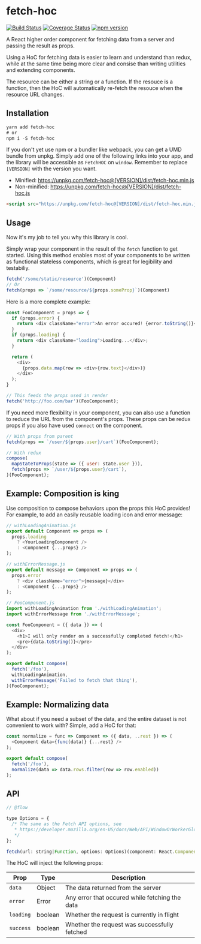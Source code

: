 # fetch-hoc

[![Build Status](https://travis-ci.org/esphen/fetch-hoc.svg?branch=master)](https://travis-ci.org/esphen/fetch-hoc)
[![Coverage Status](https://coveralls.io/repos/github/esphen/fetch-hoc/badge.svg?branch=master)](https://coveralls.io/github/esphen/fetch-hoc?branch=master)
[![npm version](https://badge.fury.io/js/fetch-hoc.svg)](https://badge.fury.io/js/fetch-hoc)

A React higher order component for fetching data from a server and passing the
result as props.

Using a HoC for fetching data is easier to learn and understand than redux, while
at the same time being more clear and consise than writing utilities and
extending components.

The resource can be either a string or a function. If the resouce is a function,
then the HoC will automatically re-fetch the resouce when the resource URL
changes.

## Installation

```js
yarn add fetch-hoc
# or
npm i -S fetch-hoc
```

If you don't yet use npm or a bundler like webpack, you can get a UMD bundle 
from unpkg. Simply add one of the following links into your app, and the library 
will be accessible as `FetchHOC` on `window`. Remember to replace `[VERSION]`
with the version you want.

- Minified: https://unpkg.com/fetch-hoc@[VERSION]/dist/fetch-hoc.min.js
- Non-minified: https://unpkg.com/fetch-hoc@[VERSION]/dist/fetch-hoc.js

```html
<script src="https://unpkg.com/fetch-hoc@[VERSION]/dist/fetch-hoc.min.js"></script>
```

## Usage

Now it's my job to tell you why this library is cool.

Simply wrap your component in the result of the `fetch` function to get started.
Using this method enables most of your components to be written as functional
stateless components, which is great for legibility and testabiliy.

```js
fetch('/some/static/resource')(Component)
// Or
fetch(props => `/some/resource/${props.someProp}`)(Component)
```

Here is a more complete example:

```js
const FooComponent = props => {
  if (props.error) {
    return <div className="error">An error occured! {error.toString()}</div>;
  }
  if (props.loading) {
    return <div className="loading">Loading...</div>;
  }

  return (
    <div>
      {props.data.map(row => <div>{row.text}</div>)}
    </div>
  );
}

// This feeds the props used in render
fetch('http://foo.com/bar')(FooComponent);
```

If you need more flexibility in your component, you can also use a function to
reduce the URL from the component's props. These props can be redux props if you
also have used `connect` on the component.

```js
// With props from parent
fetch(props => `/user/${props.user}/cart`)(FooComponent);

// With redux
compose(
  mapStateToProps(state => ({ user: state.user })),
  fetch(props => `/user/${props.user}/cart`),
)(FooComponent);
```

## Example: Composition is king

Use composition to compose behaviors upon the props this HoC provides! For
example, to add an easily reusable loading icon and error message:

```js
// withLoadingAnimation.js
export default Component => props => (
  props.loading
    ? <YourLoadingComponent />
    : <Component {...props} />
);
```

```js
// withErrorMessage.js
export default message => Component => props => (
  props.error
    ? <div className="error">{message}</div>
    : <Component {...props} />
);
```

```js
// FooComponent.js
import withLoadingAnimation from './withLoadingAnimation';
import withErrorMessage from './withErrorMessage';

const FooComponent = ({ data }) => (
  <div>
    <h1>I will only render on a successfully completed fetch!</h1>
    <pre>{data.toString()}</pre>
  </div>
);

export default compose(
  fetch('/foo'),
  withLoadingAnimation,
  withErrorMessage('Failed to fetch that thing'),
)(FooComponent);
```

## Example: Normalizing data

What about if you need a subset of the data, and the entire dataset is not
convenient to work with? Simple, add a HoC for that:

```js
const normalize = func => Component => ({ data, ..rest }) => (
  <Component data={func(data)} {...rest} />
);

export default compose(
  fetch('/foo'),
  normalize(data => data.rows.filter(row => row.enabled))
);
```

## API
```js
// @flow

type Options = {
  /* The same as the Fetch API options, see
   * https://developer.mozilla.org/en-US/docs/Web/API/WindowOrWorkerGlobalScope/fetch
   */
};

fetch(url: string|Function, options: Options)(component: React.Component)
```

The HoC will inject the following props:

|  Prop     | Type    | Description                                    |
|-----------|---------|------------------------------------------------|
| `data`    | Object  | The data returned from the server              |
| `error`   | Error   | Any error that occured while fetching the data |
| `loading` | boolean | Whether the request is currently in flight     |
| `success` | boolean | Whether the request was successfully fetched   |
